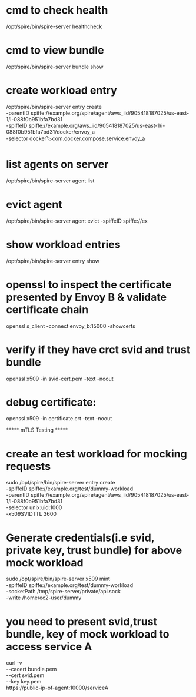 # cmd to check health
/opt/spire/bin/spire-server healthcheck   

# cmd to view bundle
/opt/spire/bin/spire-server bundle show  

# create workload entry
/opt/spire/bin/spire-server entry create \
    -parentID spiffe://example.org/spire/agent/aws_iid/905418187025/us-east-1/i-088f0b951bfa7bd31 \
    -spiffeID spiffe://example.org/aws_iid/905418187025/us-east-1/i-088f0b951bfa7bd31/docker/envoy_a \
    -selector docker:label:com.docker.compose.service:envoy_a

# list agents on server
/opt/spire/bin/spire-server agent list 

# evict agent
/opt/spire/bin/spire-server agent evict -spiffeID  spiffe://ex

# show workload entries
/opt/spire/bin/spire-server entry show

# openssl to inspect the certificate presented by Envoy B & validate certificate chain
openssl s_client -connect envoy_b:15000 -showcerts



# verify if they have crct svid and trust bundle 
openssl x509 -in svid-cert.pem -text -noout

# debug certificate:
openssl x509 -in certificate.crt -text -noout



*****  mTLS Testing *****

# create an test workload for mocking requests
sudo /opt/spire/bin/spire-server entry create \
  -spiffeID spiffe://example.org/test/dummy-workload \
  -parentID spiffe://example.org/spire/agent/aws_iid/905418187025/us-east-1/i-088f0b951bfa7bd31 \
  -selector unix:uid:1000 \
  -x509SVIDTTL 3600

# Generate credentials(i.e svid, private key, trust bundle) for above mock workload
sudo /opt/spire/bin/spire-server x509 mint \
  -spiffeID spiffe://example.org/test/dummy-workload \
  -socketPath /tmp/spire-server/private/api.sock \
  -write /home/ec2-user/dummy

# you need to present svid,trust bundle, key of mock workload to access service A
curl -v \
  --cacert bundle.pem \
  --cert svid.pem \
  --key  key.pem \
    https://public-ip-of-agent:10000/serviceA